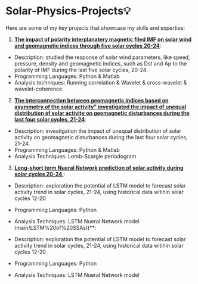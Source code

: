 # Solar-Physics-Projects💡  
Here are some of my key projects that showcase my skills and expertise:

1. **[The impact of polarity interplanatery magnetic filed IMF on solar wind and geomagnetic indices through five solar cycles 20-24](https://github.com/76basant/Solar-Physics-Projects/tree/3e425df82efdad6bffaefede083d43ef5a769154/Toward%20and%20Away%20Direction%20of%20IMF)**:
- Description: studied the response of solar wind parameters, like speed, pressure, density and geomagnetic indices, such as Dst and Ap to the polarity of IMF during the last five solar cycles, 20-24.
- Programming Languages:
 Python & Matlab
- Analysis techniques: 
Running correlation & Wavelet & cross-wavelet & wavelet-coherence 
 
2. **[The interconnection between geomagnetic indices based on asymmetry of the solar activity" investigated the impact of unequal distribution of solar activity on geomagnetic disturbances during the last four solar cycles, 21-24](https://github.com/76basant/Solar-Physics-Projects/tree/main/Lomb%20Scargle%20Periodagram%20of%20SSA%20)**:

- Description: investigation the impact of unequal distribution of solar activity on geomagnetic disturbances during the last four solar cycles, 21-24.   
- Programming Languages:
 Python & Matlab
- Analysis Techniques: Lomb-Scargle periodogram

3. **[Long-short term Nueral Network prediction of solar activity during solar cycles 20-24 ](https://github.com/76basant/Solar-Physics-Projects/tree/3e425df82efdad6bffaefede083d43ef5a769154/Toward%20and%20Away%20Direction%20of%20IMF](https://github.com/76basant/Solar-Physics-Projects/tree/main/LSTM%20of%20SSAs))**:
- Description: exploration the potential of LSTM model to forecast solar activity trend in solar cycles, 21-24, using historical data witihin solar cycles 12-20
 
- Programming Languages:
 Python 
- Analysis Techniques: LSTM Nueral Network model
/main/LSTM%20of%20SSAs))**:
- Description: exploration the potential of LSTM model to forecast solar activity trend in solar cycles, 21-24, using historical data witihin solar cycles 12-20
 
- Programming Languages:
 Python 
- Analysis Techniques: LSTM Nueral Network model
